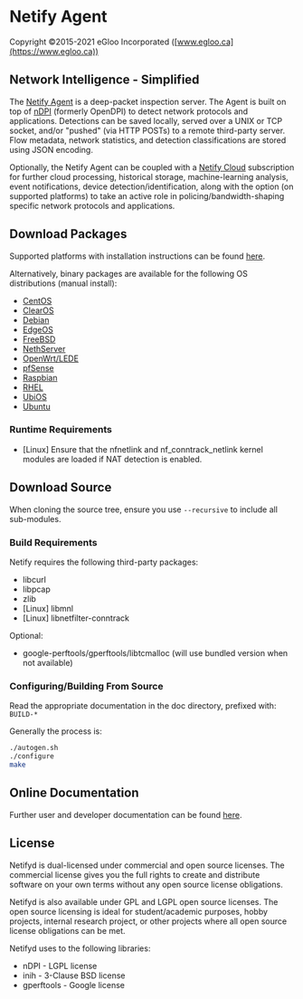 # Netify Agent
Copyright ©2015-2021 eGloo Incorporated ([www.egloo.ca](https://www.egloo.ca))

## Network Intelligence - Simplified
The [Netify Agent](https://www.netify.ai/) is a deep-packet inspection server.  The Agent is built on top of [nDPI](http://www.ntop.org/products/deep-packet-inspection/ndpi/) (formerly OpenDPI) to detect network protocols and applications.  Detections can be saved locally, served over a UNIX or TCP socket, and/or "pushed" (via HTTP POSTs) to a remote third-party server.  Flow metadata, network statistics, and detection classifications are stored using JSON encoding.

Optionally, the Netify Agent can be coupled with a [Netify Cloud](https://www.netify.ai/) subscription for further cloud processing, historical storage, machine-learning analysis, event notifications, device detection/identification, along with the option (on supported platforms) to take an active role in policing/bandwidth-shaping specific network protocols and applications.

## Download Packages
Supported platforms with installation instructions can be found [here](https://www.netify.ai/get-netify).

Alternatively, binary packages are available for the following OS distributions (manual install):
- [CentOS](http://download.netify.ai/netify/centos/)
- [ClearOS](http://download.netify.ai/netify/clearos/)
- [Debian](http://download.netify.ai/netify/debian/)
- [EdgeOS](http://sokoloski.ca/netify-edgeos/)
- [FreeBSD](http://download.netify.ai/netify/freebsd/)
- [NethServer](http://download.netify.ai/netify/nethserver/)
- [OpenWrt/LEDE](https://downloads.openwrt.org/snapshots/packages/)
- [pfSense](http://download.netify.ai/netify/pfsense/)
- [Raspbian](https://software.opensuse.org//download.html?project=home%3Aegloo&package=netifyd)
- [RHEL](http://download.netify.ai/netify/rhel/)
- [UbiOS](http://sokoloski.ca/netify-ubios/)
- [Ubuntu](http://download.netify.ai/netify/ubuntu/)

### Runtime Requirements
- [Linux] Ensure that the nfnetlink and nf_conntrack_netlink kernel modules are loaded if NAT detection is enabled.

## Download Source
When cloning the source tree, ensure you use `--recursive` to include all
sub-modules.

### Build Requirements
Netify requires the following third-party packages:
- libcurl
- libpcap
- zlib
- [Linux] libmnl
- [Linux] libnetfilter-conntrack

Optional:
- google-perftools/gperftools/libtcmalloc (will use bundled version when not available)

### Configuring/Building From Source
Read the appropriate documentation in the doc directory, prefixed with: `BUILD-*`

Generally the process is:
```sh
./autogen.sh
./configure
make
```

## Online Documentation
Further user and developer documentation can be found [here](https://www.netify.ai/resources).

## License
Netifyd is dual-licensed under commercial and open source licenses. The commercial license gives you the full rights to create and distribute software on your own terms without any open source license obligations.

Netifyd is also available under GPL and LGPL open source licenses.  The open source licensing is ideal for student/academic purposes, hobby projects, internal research project, or other projects where all open source license obligations can be met.

Netifyd uses to the following libraries:
- nDPI - LGPL license
- inih -  3-Clause BSD license
- gperftools - Google license
